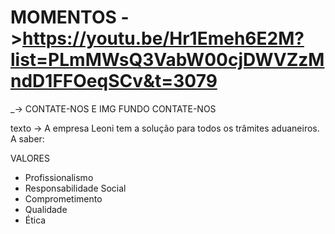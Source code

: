 # MOMENTOS ->https://youtu.be/Hr1Emeh6E2M?list=PLmMWsQ3VabW00cjDWVZzMndD1FFOeqSCv&t=3079



_-> CONTATE-NOS E IMG FUNDO CONTATE-NOS



texto -> A empresa Leoni tem a solução para todos os trâmites aduaneiros. A saber: 




VALORES

* Profissionalismo
* Responsabilidade Social
* Comprometimento
* Qualidade 
* Ética

<i class="fa-solid fa-box-circle-check"></i><i class="fa-brands fa-servicestack"></i>